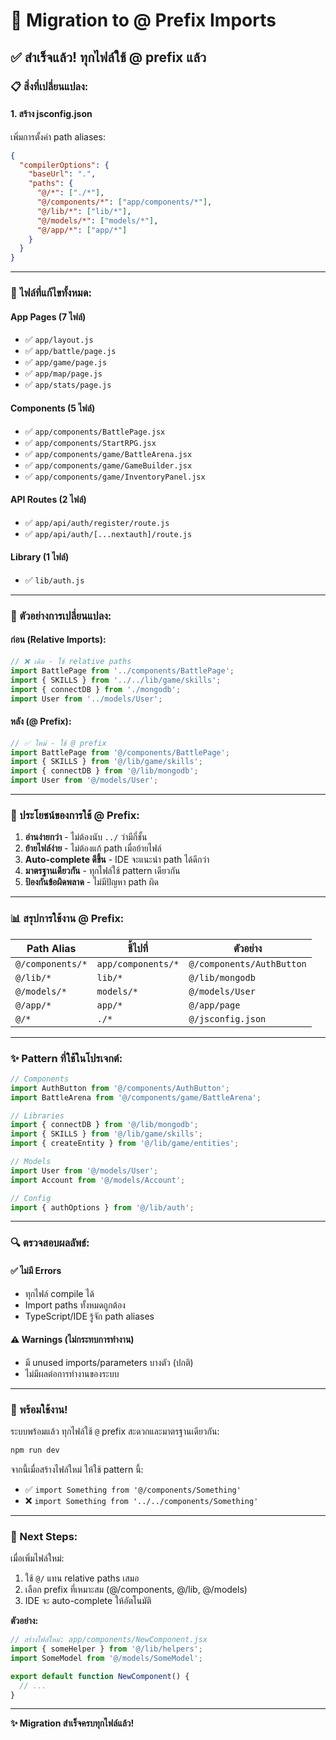 # 🔄 Migration to @ Prefix Imports

## ✅ สำเร็จแล้ว! ทุกไฟล์ใช้ @ prefix แล้ว

### 📋 สิ่งที่เปลี่ยนแปลง:

#### 1. **สร้าง jsconfig.json**
เพิ่มการตั้งค่า path aliases:
```json
{
  "compilerOptions": {
    "baseUrl": ".",
    "paths": {
      "@/*": ["./*"],
      "@/components/*": ["app/components/*"],
      "@/lib/*": ["lib/*"],
      "@/models/*": ["models/*"],
      "@/app/*": ["app/*"]
    }
  }
}
```

---

### 📁 ไฟล์ที่แก้ไขทั้งหมด:

#### App Pages (7 ไฟล์)
- ✅ `app/layout.js`
- ✅ `app/battle/page.js`
- ✅ `app/game/page.js`
- ✅ `app/map/page.js`
- ✅ `app/stats/page.js`

#### Components (5 ไฟล์)
- ✅ `app/components/BattlePage.jsx`
- ✅ `app/components/StartRPG.jsx`
- ✅ `app/components/game/BattleArena.jsx`
- ✅ `app/components/game/GameBuilder.jsx`
- ✅ `app/components/game/InventoryPanel.jsx`

#### API Routes (2 ไฟล์)
- ✅ `app/api/auth/register/route.js`
- ✅ `app/api/auth/[...nextauth]/route.js`

#### Library (1 ไฟล์)
- ✅ `lib/auth.js`

---

### 🔄 ตัวอย่างการเปลี่ยนแปลง:

#### ก่อน (Relative Imports):
```javascript
// ❌ เดิม - ใช้ relative paths
import BattlePage from '../components/BattlePage';
import { SKILLS } from '../../lib/game/skills';
import { connectDB } from './mongodb';
import User from '../models/User';
```

#### หลัง (@ Prefix):
```javascript
// ✅ ใหม่ - ใช้ @ prefix
import BattlePage from '@/components/BattlePage';
import { SKILLS } from '@/lib/game/skills';
import { connectDB } from '@/lib/mongodb';
import User from '@/models/User';
```

---

### 🎯 ประโยชน์ของการใช้ @ Prefix:

1. **อ่านง่ายกว่า** - ไม่ต้องนับ `../` ว่ามีกี่ชั้น
2. **ย้ายไฟล์ง่าย** - ไม่ต้องแก้ path เมื่อย้ายไฟล์
3. **Auto-complete ดีขึ้น** - IDE จะแนะนำ path ได้ดีกว่า
4. **มาตรฐานเดียวกัน** - ทุกไฟล์ใช้ pattern เดียวกัน
5. **ป้องกันข้อผิดพลาด** - ไม่มีปัญหา path ผิด

---

### 📊 สรุปการใช้งาน @ Prefix:

| Path Alias | ชี้ไปที่ | ตัวอย่าง |
|-----------|---------|---------|
| `@/components/*` | `app/components/*` | `@/components/AuthButton` |
| `@/lib/*` | `lib/*` | `@/lib/mongodb` |
| `@/models/*` | `models/*` | `@/models/User` |
| `@/app/*` | `app/*` | `@/app/page` |
| `@/*` | `./*` | `@/jsconfig.json` |

---

### ✨ Pattern ที่ใช้ในโปรเจกต์:

```javascript
// Components
import AuthButton from '@/components/AuthButton';
import BattleArena from '@/components/game/BattleArena';

// Libraries
import { connectDB } from '@/lib/mongodb';
import { SKILLS } from '@/lib/game/skills';
import { createEntity } from '@/lib/game/entities';

// Models
import User from '@/models/User';
import Account from '@/models/Account';

// Config
import { authOptions } from '@/lib/auth';
```

---

### 🔍 ตรวจสอบผลลัพธ์:

#### ✅ ไม่มี Errors
- ทุกไฟล์ compile ได้
- Import paths ทั้งหมดถูกต้อง
- TypeScript/IDE รู้จัก path aliases

#### ⚠️ Warnings (ไม่กระทบการทำงาน)
- มี unused imports/parameters บางตัว (ปกติ)
- ไม่มีผลต่อการทำงานของระบบ

---

### 🚀 พร้อมใช้งาน!

ระบบพร้อมแล้ว ทุกไฟล์ใช้ `@` prefix สะดวกและมาตรฐานเดียวกัน:

```bash
npm run dev
```

จากนี้เมื่อสร้างไฟล์ใหม่ ให้ใช้ pattern นี้:
- ✅ `import Something from '@/components/Something'`
- ❌ `import Something from '../../components/Something'`

---

### 📝 Next Steps:

เมื่อเพิ่มไฟล์ใหม่:
1. ใช้ `@/` แทน relative paths เสมอ
2. เลือก prefix ที่เหมาะสม (@/components, @/lib, @/models)
3. IDE จะ auto-complete ให้อัตโนมัติ

**ตัวอย่าง:**
```javascript
// สร้างไฟล์ใหม่: app/components/NewComponent.jsx
import { someHelper } from '@/lib/helpers';
import SomeModel from '@/models/SomeModel';

export default function NewComponent() {
  // ...
}
```

---

**✨ Migration สำเร็จครบทุกไฟล์แล้ว!**

